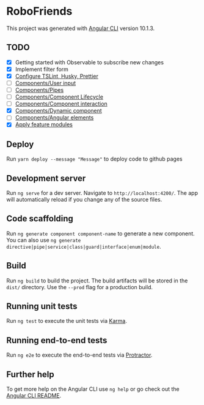 # RoboFriends

This project was generated with [Angular CLI](https://github.com/angular/angular-cli) version 10.1.3.

## TODO

- [x] Getting started with Observable to subscribe new changes
- [x] Implement filter form
- [x] [Configure TSLint, Husky, Prettier](https://www.daptontechnologies.com/angular-prettier-husky/)
- [ ] [Components/User input](https://angular.io/guide/user-input)
- [ ] [Components/Pipes](https://angular.io/guide/pipes)
- [ ] [Components/Component Lifecycle](https://angular.io/guide/lifecycle-hooks)
- [ ] [Components/Component interaction](https://angular.io/guide/component-interaction)
- [x] [Components/Dynamic component](https://angular.io/guide/dynamic-component-loader)
- [ ] [Components/Angular elements](https://angular.io/guide/elements)
- [x] [Apply feature modules](https://angular.io/guide/feature-modules#feature-modules)

## Deploy

Run `yarn deploy --message "Message"` to deploy code to github pages

## Development server

Run `ng serve` for a dev server. Navigate to `http://localhost:4200/`. The app will automatically reload if you change any of the source files.

## Code scaffolding

Run `ng generate component component-name` to generate a new component. You can also use `ng generate directive|pipe|service|class|guard|interface|enum|module`.

## Build

Run `ng build` to build the project. The build artifacts will be stored in the `dist/` directory. Use the `--prod` flag for a production build.

## Running unit tests

Run `ng test` to execute the unit tests via [Karma](https://karma-runner.github.io).

## Running end-to-end tests

Run `ng e2e` to execute the end-to-end tests via [Protractor](http://www.protractortest.org/).

## Further help

To get more help on the Angular CLI use `ng help` or go check out the [Angular CLI README](https://github.com/angular/angular-cli/blob/master/README.md).
